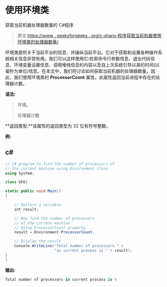 # 使用环境类

获取当前机器处理器数量的 C#程序

> 原文:[https://www . geeksforgeeks . org/c-sharp-程序获取当前机器使用环境类的处理器数量/](https://www.geeksforgeeks.org/c-sharp-program-to-get-the-number-of-processors-of-the-current-machine-using-environment-class/)

环境类提供关于当前平台的信息，并操纵当前平台。它对于获取和设置各种操作系统相关信息非常有用。我们可以这样使用它:检索命令行参数信息、退出代码信息、环境变量设置信息、调用堆栈信息的内容以及自上次系统引导以来的时间(以毫秒为单位)信息。在本文中，我们将讨论如何获取当前机器的处理器数量。因此，我们使用环境类的 **ProcessorCount** 属性。此属性返回当前进程中存在的处理器计数。

**语法:**

> 环境。
> 
> 处理器计数

**返回类型:**该属性的返回类型为 32 位有符号整数。

**例:**

## c#

```cs
// C# program to find the number of processors of 
// the current machine using Environment class
using System;

class GFG{

static public void Main()
{

    // Declare a variable
    int result;

    // Now find the number of processors 
    // of the current machine
    // Using ProcessorCount property 
    result = Environment.ProcessorCount;

    // Display the result
    Console.WriteLine("Total number of processors " + 
                      "in current process is " + result);
}
}
```

**输出:**

```cs
Total number of processors in current process is 4
```